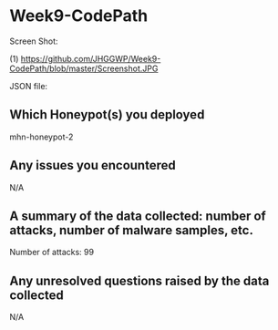 # Week9-CodePath

Screen Shot:

(1) https://github.com/JHGGWP/Week9-CodePath/blob/master/Screenshot.JPG

JSON file: 


## Which Honeypot(s) you deployed
mhn-honeypot-2

## Any issues you encountered
N/A

## A summary of the data collected: number of attacks, number of malware samples, etc.
Number of attacks: 99

## Any unresolved questions raised by the data collected
N/A
